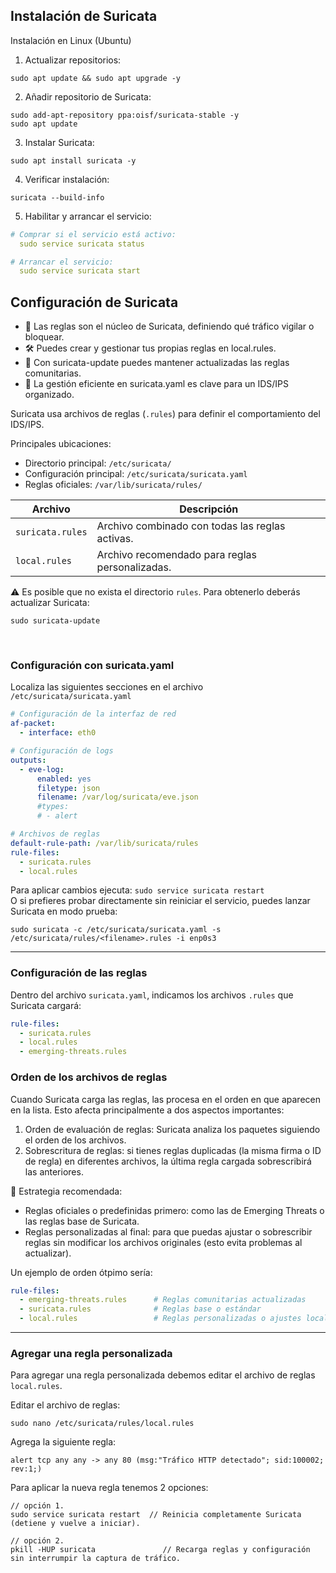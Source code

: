 ## Instalación de Suricata
Instalación en Linux (Ubuntu)
1. Actualizar repositorios:
```
sudo apt update && sudo apt upgrade -y
```
2. Añadir repositorio de Suricata:
```
sudo add-apt-repository ppa:oisf/suricata-stable -y
sudo apt update
```
3. Instalar Suricata:
```
sudo apt install suricata -y
```
4. Verificar instalación:
```
suricata --build-info
```

5. Habilitar y arrancar el servicio:
```yaml
# Comprar si el servicio está activo:
  sudo service suricata status

# Arrancar el servicio:
  sudo service suricata start
```

## Configuración de Suricata
* 🎯 Las reglas son el núcleo de Suricata, definiendo qué tráfico vigilar o bloquear.
* 🛠 Puedes crear y gestionar tus propias reglas en local.rules.
* 🚀 Con suricata-update puedes mantener actualizadas las reglas comunitarias.
* 🧩 La gestión eficiente en suricata.yaml es clave para un IDS/IPS organizado.

Suricata usa archivos de reglas (`.rules`) para definir el comportamiento del IDS/IPS.

Principales ubicaciones:
* Directorio principal: `/etc/suricata/`
* Configuración principal: `/etc/suricata/suricata.yaml`
* Reglas oficiales: `/var/lib/suricata/rules/`

| Archivo         | Descripción                                    |
|-----------------|------------------------------------------------|
| `suricata.rules`| Archivo combinado con todas las reglas activas.|
| `local.rules`   | Archivo recomendado para reglas personalizadas.|

:warning: Es posible que no exista el directorio `rules`.
Para obtenerlo deberás actualizar Suricata:
```
sudo suricata-update
```

<br>

### Configuración con suricata.yaml
Localiza las siguientes secciones en el archivo `/etc/suricata/suricata.yaml`
```yaml
# Configuración de la interfaz de red
af-packet:
  - interface: eth0

# Configuración de logs
outputs:
  - eve-log:
      enabled: yes
      filetype: json
      filename: /var/log/suricata/eve.json
      #types:
      # - alert

# Archivos de reglas
default-rule-path: /var/lib/suricata/rules
rule-files:
  - suricata.rules
  - local.rules

```
Para aplicar cambios ejecuta: `sudo service suricata restart`
<br>
O si prefieres probar directamente sin reiniciar el servicio, puedes lanzar Suricata en modo prueba:
```
sudo suricata -c /etc/suricata/suricata.yaml -s /etc/suricata/rules/<filename>.rules -i enp0s3
```

---

### Configuración de las reglas
Dentro del archivo `suricata.yaml`, indicamos los archivos `.rules` que Suricata cargará:
```yaml
rule-files:
  - suricata.rules
  - local.rules
  - emerging-threats.rules
```

### Orden de los archivos de reglas
Cuando Suricata carga las reglas, las procesa en el orden en que aparecen en la lista. Esto afecta principalmente a dos aspectos importantes:
   1. Orden de evaluación de reglas: Suricata analiza los paquetes siguiendo el orden de los archivos.
   2. Sobrescritura de reglas: si tienes reglas duplicadas (la misma firma o ID de regla) en diferentes archivos, la última regla cargada sobrescribirá las anteriores.

📘 Estrategia recomendada:
   * Reglas oficiales o predefinidas primero: como las de Emerging Threats o las reglas base de Suricata.
   * Reglas personalizadas al final: para que puedas ajustar o sobrescribir reglas sin modificar los archivos originales (esto evita problemas al actualizar).

Un ejemplo de orden ótpimo sería:
```yaml
rule-files:
  - emerging-threats.rules      # Reglas comunitarias actualizadas
  - suricata.rules              # Reglas base o estándar
  - local.rules                 # Reglas personalizadas o ajustes locales
```

---

### Agregar una regla personalizada
Para agregar una regla personalizada debemos editar el archivo de reglas `local.rules`.

Editar el archivo de reglas:
```
sudo nano /etc/suricata/rules/local.rules
```
Agrega la siguiente regla:
```
alert tcp any any -> any 80 (msg:"Tráfico HTTP detectado"; sid:100002; rev:1;)
```
Para aplicar la nueva regla tenemos 2 opciones:
```
// opción 1.
sudo service suricata restart  // Reinicia completamente Suricata (detiene y vuelve a iniciar).

// opción 2.
pkill -HUP suricata               // Recarga reglas y configuración sin interrumpir la captura de tráfico.
```
